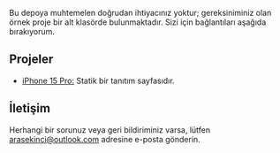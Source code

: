 Bu depoya muhtemelen doğrudan ihtiyacınız yoktur; gereksiniminiz olan örnek proje bir alt klasörde bulunmaktadır. Sizi için bağlantıları aşağıda bırakıyorum.

## Projeler

- [iPhone 15 Pro:](./iphone-15-pro) Statik bir tanıtım sayfasıdır.

## İletişim

Herhangi bir sorunuz veya geri bildiriminiz varsa, lütfen arasekinci@outlook.com adresine e-posta gönderin.